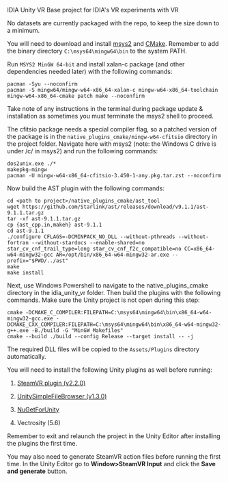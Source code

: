 IDIA Unity VR
Base project for IDIA's VR experiments with VR

No datasets are currently packaged with the repo, to keep the size down to a minimum. 

You will need to download and install [msys2](https://www.msys2.org/) and [CMake](https://cmake.org/download/). Remember to add the binary directory `C:\msys64\mingw64\bin` to the system PATH.

Run `MSYS2 MinGW 64-bit` and install xalan-c package (and other dependencies needed later) with the following commands:
```
pacman -Syu --noconfirm
pacman -S mingw64/mingw-w64-x86_64-xalan-c mingw-w64-x86_64-toolchain mingw-w64-x86_64-cmake patch make --noconfirm
```
Take note of any instructions in the terminal during package update & installation as sometimes you must terminate the msys2 shell to proceed.

The cfitsio package needs a special compiler flag, so a patched version of the package is in the `native_plugins_cmake/mingw-w64-cfitsio` directory in the project folder. Navigate here with msys2 (note: the Windows C drive is under /c/ in msys2) and run the following commands:
```
dos2unix.exe ./*
makepkg-mingw
pacman -U mingw-w64-x86_64-cfitsio-3.450-1-any.pkg.tar.zst --noconfirm
```

Now build the AST plugin with the following commands:
```
cd <path to project>/native_plugins_cmake/ast_tool
wget https://github.com/Starlink/ast/releases/download/v9.1.1/ast-9.1.1.tar.gz
tar -xf ast-9.1.1.tar.gz
cp {ast_cpp.in,makeh} ast-9.1.1
cd ast-9.1.1
./configure CFLAGS=-DCMINPACK_NO_DLL --without-pthreads --without-fortran --without-stardocs --enable-shared=no star_cv_cnf_trail_type=long star_cv_cnf_f2c_compatible=no CC=x86_64-w64-mingw32-gcc AR=/opt/bin/x86_64-w64-mingw32-ar.exe --prefix="$PWD/../ast"
make
make install
```

Next, use Windows Powershell to navigate to the native_plugins_cmake directory in the idia_unity_vr folder. Then build the plugins with the following commands. Make sure the Unity project is not open during this step:

```
cmake -DCMAKE_C_COMPILER:FILEPATH=C:\msys64\mingw64\bin\x86_64-w64-mingw32-gcc.exe -DCMAKE_CXX_COMPILER:FILEPATH=C:\msys64\mingw64\bin\x86_64-w64-mingw32-g++.exe -B./build -G "MinGW Makefiles"
cmake --build ./build --config Release --target install -- -j
```
The required DLL files will be copied to the `Assets/Plugins` directory automatically.

You will need to install the following Unity plugins as well before running:

1) [SteamVR plugin (v2.2.0)](https://github.com/ValveSoftware/steamvr_unity_plugin/releases/download/2.2.0/SteamVR_v220.unitypackage)

2) [UnitySimpleFileBrowser (v1.3.0)](https://github.com/yasirkula/UnitySimpleFileBrowser/releases/download/v1.3.0/SimpleFileBrowser.unitypackage)

3) [NuGetForUnity](https://github.com/GlitchEnzo/NuGetForUnity/releases/download/v2.0.0/NuGetForUnity.2.0.0.unitypackage)

4) Vectrosity (5.6)

Remember to exit and relaunch the project in the Unity Editor after installing the plugins the first time.

You may also need to generate SteamVR action files before running the first time. In the Unity Editor go to **Window>SteamVR Input** and click the **Save and generate** button.
